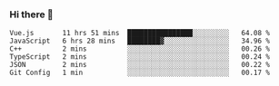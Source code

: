 ### Hi there 👋

<!--
**hjklink/hjklink** is a ✨ _special_ ✨ repository because its `README.md` (this file) appears on your GitHub profile.

Here are some ideas to get you started:

- 🔭 I’m currently working on ...
- 🌱 I’m currently learning ...
- 👯 I’m looking to collaborate on ...
- 🤔 I’m looking for help with ...
- 💬 Ask me about ...
- 📫 How to reach me: ...
- 😄 Pronouns: ...
- ⚡ Fun fact: ...
-->


<!--START_SECTION:waka-->

```text
Vue.js       11 hrs 51 mins  ████████████████░░░░░░░░░   64.08 %
JavaScript   6 hrs 28 mins   ████████▓░░░░░░░░░░░░░░░░   34.96 %
C++          2 mins          ░░░░░░░░░░░░░░░░░░░░░░░░░   00.26 %
TypeScript   2 mins          ░░░░░░░░░░░░░░░░░░░░░░░░░   00.24 %
JSON         2 mins          ░░░░░░░░░░░░░░░░░░░░░░░░░   00.22 %
Git Config   1 min           ░░░░░░░░░░░░░░░░░░░░░░░░░   00.17 %
```

<!--END_SECTION:waka-->
